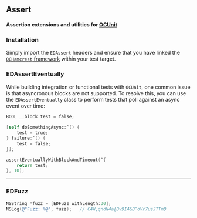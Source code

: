 ## Assert
#### Assertion extensions and utilities for [OCUnit]()

### Installation
Simply import the `EDAssert` headers and ensure that you have linked the [`OCHamcrest` framework](https://github.com/hamcrest/OCHamcrest) within your test target.

### EDAssertEventually
While building integration or functional tests with `OCUnit`, one common issue is that asyncronous blocks are not supported. To resolve this, you can use the `EDAssertEventually` class to perform tests that poll against an async event over time:
```objective-c
BOOL __block test = false;
    
[self doSomethingAsync:^() {
    test = true;
} failure:^() {
    test = false;
}];

assertEventuallyWithBlockAndTimeout(^{
    return test;
}, 10);
```

---

### EDFuzz
```objective-c
NSString *fuzz = [EDFuzz withLength:30];
NSLog(@"Fuzz: %@", fuzz); 	// C4W,qndN4a{Bv9I4&B^oVr7usJTTmQ
```
